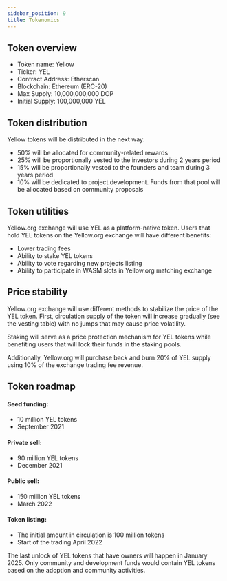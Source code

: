 ```yaml
---
sidebar_position: 9
title: Tokenomics
---
```


## Token overview

- Token name: Yellow
- Ticker: YEL 
- Contract Address: Etherscan 
- Blockchain: Ethereum (ERC-20) 
- Max Supply: 10,000,000,000 DOP
- Initial Supply: 100,000,000 YEL

## Token distribution
Yellow tokens will be distributed in the next way:
- 50% will be allocated for community-related rewards
- 25% will be proportionally vested to the investors during 2 years period
- 15% will be proportionally vested to the founders and team during 3 years period
- 10% will be dedicated to project development. Funds from that pool will be allocated based on community proposals

## Token utilities
Yellow.org exchange will use YEL as a platform-native token. Users that hold YEL tokens on the Yellow.org exchange will have different benefits:
- Lower trading fees
- Ability to stake YEL tokens
- Ability to vote regarding new projects listing
- Ability to participate in WASM slots in Yellow.org matching exchange

## Price stability
Yellow.org exchange will use different methods to stabilize the price of the YEL token. First, circulation supply of the token will increase gradually (see the vesting table) with no jumps that may cause price volatility.

Staking will serve as a price protection mechanism for YEL tokens while benefiting users that will lock their funds in the staking pools.

Additionally, Yellow.org will purchase back and burn 20% of YEL supply using 10% of the exchange trading fee revenue.

## Token roadmap
#### Seed funding: 
- 10 million YEL tokens
- September 2021

#### Private sell: 
- 90 million YEL tokens
- December 2021

#### Public sell:
- 150 million YEL tokens
- March 2022

#### Token listing:
- The initial amount in circulation is 100 million tokens
- Start of the trading April 2022

The last unlock of YEL tokens that have owners will happen in January 2025. Only community and development funds would contain YEL tokens based on the adoption and community activities.


